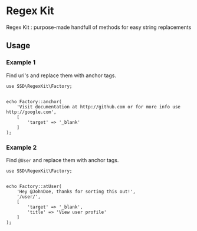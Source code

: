 # Regex Kit

Regex Kit : purpose-made handfull of methods for easy string replacements


## Usage

### Example 1

Find uri's and replace them with anchor tags.

```
use SSD\RegexKit\Factory;


echo Factory::anchor(
    'Visit documentation at http://github.com or for more info use http://google.com',
    [
        'target' => '_blank'
    ]
);
```


### Example 2

Find `@User` and replace them with anchor tags.

```
use SSD\RegexKit\Factory;


echo Factory::atUser(
    'Hey @JohnDoe, thanks for sorting this out!',
    '/user/',
    [
        'target' => '_blank',
        'title' => 'View user profile'
    ]
);
```